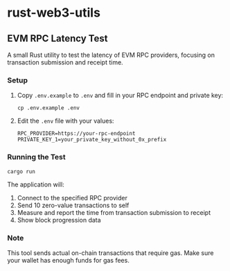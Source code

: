 # rust-web3-utils

## EVM RPC Latency Test

A small Rust utility to test the latency of EVM RPC providers, focusing on transaction submission and receipt time.

### Setup

1. Copy `.env.example` to `.env` and fill in your RPC endpoint and private key:
   ```
   cp .env.example .env
   ```

2. Edit the `.env` file with your values:
   ```
   RPC_PROVIDER=https://your-rpc-endpoint
   PRIVATE_KEY_1=your_private_key_without_0x_prefix
   ```

### Running the Test

```
cargo run
```

The application will:
1. Connect to the specified RPC provider
2. Send 10 zero-value transactions to self
3. Measure and report the time from transaction submission to receipt
4. Show block progression data

### Note

This tool sends actual on-chain transactions that require gas. Make sure your wallet has enough funds for gas fees.

